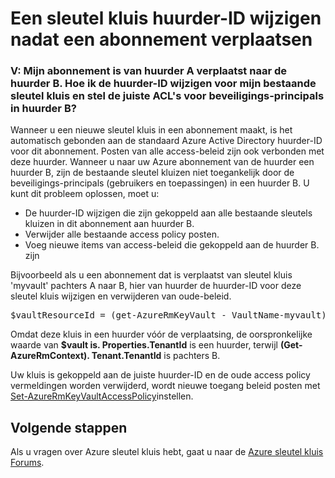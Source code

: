 <properties
    pageTitle="De sleutel kluis huurder-ID wijzigen nadat een abonnement | Microsoft Azure"
    description="Meer informatie over het overschakelen van de huurder-ID voor een sleutel kluis nadat een abonnement is verplaatst naar een andere huurder"
    services="key-vault"
    documentationCenter=""
    authors="amitbapat"
    manager="mbaldwin"
    tags="azure-resource-manager"/>

<tags
    ms.service="key-vault"
    ms.workload="identity"
    ms.tgt_pltfrm="na"
    ms.devlang="na"
    ms.topic="hero-article"
    ms.date="09/13/2016"
    ms.author="ambapat"/>

# <a name="change-a-key-vault-tenant-id-after-a-subscription-move"></a>Een sleutel kluis huurder-ID wijzigen nadat een abonnement verplaatsen
### <a name="q-my-subscription-was-moved-from-tenant-a-to-tenant-b-how-do-i-change-the-tenant-id-for-my-existing-key-vault-and-set-correct-acls-for-principals-in-tenant-b"></a>V: Mijn abonnement is van huurder A verplaatst naar de huurder B. Hoe ik de huurder-ID wijzigen voor mijn bestaande sleutel kluis en stel de juiste ACL's voor beveiligings-principals in huurder B?

Wanneer u een nieuwe sleutel kluis in een abonnement maakt, is het automatisch gebonden aan de standaard Azure Active Directory huurder-ID voor dit abonnement. Posten van alle access-beleid zijn ook verbonden met deze huurder. Wanneer u naar uw Azure abonnement van de huurder een huurder B, zijn de bestaande sleutel kluizen niet toegankelijk door de beveiligings-principals (gebruikers en toepassingen) in een huurder B. U kunt dit probleem oplossen, moet u:

- De huurder-ID wijzigen die zijn gekoppeld aan alle bestaande sleutels kluizen in dit abonnement aan huurder B.
- Verwijder alle bestaande access policy posten.
- Voeg nieuwe items van access-beleid die gekoppeld aan de huurder B. zijn

Bijvoorbeeld als u een abonnement dat is verplaatst van sleutel kluis 'myvault' pachters A naar B, hier van huurder de huurder-ID voor deze sleutel kluis wijzigen en verwijderen van oude-beleid.

<pre>
$vaultResourceId = (get-AzureRmKeyVault - VaultName-myvault). ResourceId $vault = Get-AzureRmResource – ResourceId $vaultResourceId - ExpandProperties $vault. Properties.TenantId = (Get-AzureRmContext). Tenant.TenantId $vault. Properties.AccessPolicies = @() $vaultResourceId Set AzureRmResource - ResourceId-$vault eigenschappen. Eigenschappen
</pre>

Omdat deze kluis in een huurder vóór de verplaatsing, de oorspronkelijke waarde van **$vault is. Properties.TenantId** is een huurder, terwijl **(Get-AzureRmContext). Tenant.TenantId** is pachters B.

Uw kluis is gekoppeld aan de juiste huurder-ID en de oude access policy vermeldingen worden verwijderd, wordt nieuwe toegang beleid posten met [Set-AzureRmKeyVaultAccessPolicy](https://msdn.microsoft.com/library/mt603625.aspx)instellen.

## <a name="next-steps"></a>Volgende stappen

Als u vragen over Azure sleutel kluis hebt, gaat u naar de [Azure sleutel kluis Forums](https://social.msdn.microsoft.com/forums/azure/home?forum=AzureKeyVault).
